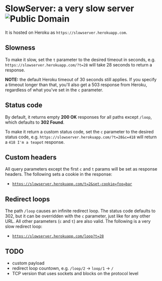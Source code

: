 # SlowServer: a very slow server ![Public Domain](https://pypip.in/license/intperm/badge.png)

It is hosted on Heroku as `https://slowserver.herokuapp.com`.

## Slowness

To make it slow, set the `t` parameter to the desired timeout in seconds, e.g.
`https://slowserver.herokuapp.com/?t=28` will take 28 seconds to return a
response.


**NOTE:** the default Heroku timeout of 30 seconds still applies. If you
specify a timeout longer than that, you'll also get a 503 response from Heroku,
regardless of what you've set in the `c` parameter.

## Status code

By default, it returns empty **200 OK** responses for all paths except `/loop`,
which defaults to **302 Found**.

To make it return a custom status code, set the `c` parameter to the desired
status code, e.g. `https://slowserver.herokuapp.com/?t=28&c=418` will return a
`418 I'm a teapot` response.

## Custom headers

All query parameters except the first `c` and `t` params will be set as
response headers. The following sets a cookie in the response:

* [`https://slowserver.herokuapp.com/t=2&set-cookie=foo=bar`][2]

[2]: https://slowserver.herokuapp.com/t=2&set-cookie=foo=bar

## Redirect loops

The path `/loop` causes an infinite redirect loop. The status code defaults to
302, but it can be overridden with the `c` parameter, just like for any other
URL. All other parameters (`c` and `t`) are also valid. The following is a very
slow redirect loop:

* [`https://slowserver.herokuapp.com/loop?t=28`][1]

[1]: https://slowserver.herokuapp.com/loop?t=28

## TODO

* custom payload
* redirect loop countown, e.g. `/loop/2` → `loop/1` → `/`
* TCP version that uses sockets and blocks on the protocol level
